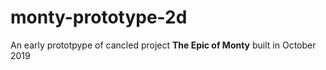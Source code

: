 # monty-prototype-2d

An early prototpype of cancled project **The Epic of Monty** built in October 2019
